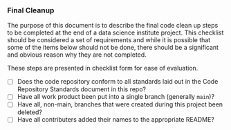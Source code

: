 ### Final Cleanup

The purpose of this document is to describe the final code clean up steps to be completed at the end of a data science institute project. This checklist should be considered a set of requirements and while it is possible that some of the items below should not be done, there should be a significant and obvious reason why they are not completed.

These steps are presented in checklist form for ease of evaluation. 

- [ ] Does the code repository conform to all standards laid out in the Code Repository Standards document in this repo?
- [ ] Have all work product been put into a single branch (generally `main`)?
- [ ] Have all, non-main, branches that were created during this project been deleted?
- [ ] Have all contributers added their names to the appropriate README?
